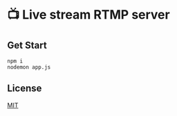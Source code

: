 # 📺 Live stream RTMP server

## Get Start

```
npm i
nodemon app.js
```

## License

[MIT](https://choosealicense.com/licenses/mit/)
